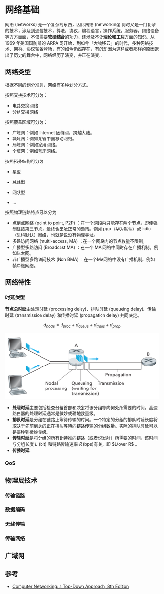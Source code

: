 # 网络基础

网络 (networks) 是一个复杂的东西，因此网络 (networking) 同时又是一门复杂的技术，涉及到通信技术，算法，协议，编程语言，操作系统，服务器，网络设备等方方面面，不仅需要**软硬结合**的功力，还涉及不少**理论和工程**方面的知识。从 1969 年美国国防部的 ARPA 网开始，到如今「大物移云」的时代，多种网络技术、架构、协议轮番登场，有的如今仍然存在，有的却因为这样或者那样的原因退出了历史的舞台中，网络经历了演变，并正在演变...

## 网络类型

根据不同的划分准则，网络有多种划分方式。

按照交换技术可分为：

- 电路交换网络
- 分组交换网络

按照覆盖区域可分为：

- 广域网：例如 Internet 因特网，跨越大陆。
- 城域网：例如某省中国移动网络。
- 局域网：例如家用网络。
- 个域网：例如蓝牙网络。

按照拓扑结构可分为

- 星型

- 总线型

- 网状型
- ...

按照物理链路特点可以分为

- 点到点网络 (point to point, P2P) ：在一个网段内只能存在两个节点，即便强制连接第三节点，最终也无法正常的通讯。例如 ppp（华为默认）或 hdlc（思科默认）网络，也就是说没有物理寻址。
- 多路访问网络 (multi-access, MA) ：在一个网段内的节点数量不限制。
- 广播型多路访问 (Broadcast MA) ：在一个 MA 网络中同时存在广播机制。例如以太网。
- 非广播型多路访问技术 (Non BMA) ：在一个MA网络中没有广播机制。例如帧中继网络。

## 网络特性

### 时延类型

**节点总时延**由处理时延 (processing delay)、排队时延 (queueing delay)、传输时延 (transmission delay) 和传播时延 (propagation delay) 共同决定。

$$ d_{node} = d_{proc} + d_{queue} + d_{trans} + d_{prop} $$ 

![image-20221114002600085](basic.assets/image-20221114002600085.png)

- **处理时延**主要包括检查分组首部和决定将该分组导向何处所需要的时间。高速路由器的处理时延通常是微妙或耕地数量级。
- **排队时延**是分组在链路上等待传输的时间。一个特定的分组的排队时延长度将取决于先前到达的正在排队等待向链路传输的分组数量。实际的排队时延可以是毫秒到微妙量级。
- **传输时延**是将分组的所有比特推向链路（或者说发射）所需要的时间，该时间与分组长度 $L$ (bit) 和链路传输速率 $R$ (bps)有关，即 $L\over R$ 。
- **传播时延**

### QoS

## 物理层技术

### 传输链路

### 数据编码

### 无线传输

### 传输网络

## 广域网

## 参考

- [Computer Networking: a Top-Down Approach, 8th Edition](https://media.pearsoncmg.com/ph/esm/ecs_kurose_compnetwork_8/cw/)
